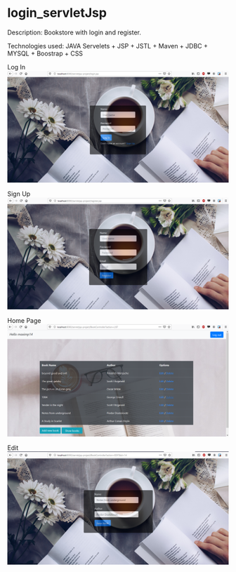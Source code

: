 # login_servletJsp

Description:
Bookstore with login and register.

Technologies used:
JAVA Servelets + JSP + JSTL + Maven + JDBC + MYSQL + Boostrap + CSS

Log In
![](/images_readme/Login.png)

Sign Up
![](/images_readme/Signup.png)

Home Page
![](/images_readme/Welcome.png)

Edit
![](/images_readme/edit.png)
